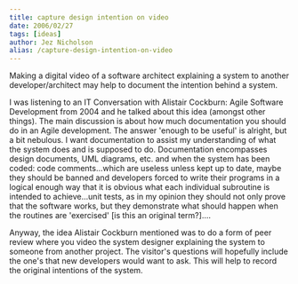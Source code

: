 ```yaml
---
title: capture design intention on video
date: 2006/02/27
tags: [ideas]
author: Jez Nicholson
alias: /capture-design-intention-on-video
---
```

Making a digital video of a software architect explaining a system to another developer/architect may help to document the intention behind a system.

I was listening to an IT Conversation with Alistair Cockburn: Agile Software Development from 2004 and he talked about this idea (amongst other things). The main discussion is about how much documentation you should do in an Agile development. The answer 'enough to be useful' is alright, but a bit nebulous. I want documentation to assist my understanding of what the system does and is supposed to do. Documentation encompasses design documents, UML diagrams, etc. and when the system has been coded: code comments...which are useless unless kept up to date, maybe they should be banned and developers forced to write their programs in a logical enough way that it is obvious what each individual subroutine is intended to achieve...unit tests, as in my opinion they should not only prove that the software works, but they demonstrate what should happen when the routines are 'exercised' [is this an original term?]....

Anyway, the idea Alistair Cockburn mentioned was to do a form of peer review where you video the system designer explaining the system to someone from another project. The visitor's questions will hopefully include the one's that new developers would want to ask. This will help to record the original intentions of the system.
